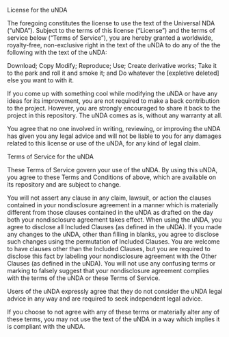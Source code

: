 License for the uNDA

The foregoing constitutes the license to use the text of the Universal NDA (“uNDA”).  Subject to the terms of this license (“License”) and the terms of service below (“Terms of Service”), you are hereby granted a worldwide, royalty-free, non-exclusive right in the text of the uNDA to do any of the the following with the text of the uNDA: 

Download;
Copy
Modify;
Reproduce;
Use;
Create derivative works;
Take it to the park and roll it and smoke it; and 
Do whatever the [expletive deleted] else you want to with it. 

If you come up with something cool while modifying the uNDA or have any ideas for its improvement, you are not required to make a back contribution to the project.  However, you are strongly encouraged to share it back to the project in this repository. 
The uNDA comes as is, without any warranty at all.

You agree that no one involved in writing, reviewing, or improving the uNDA has given you any legal advice and will not be liable to you for any damages related to this license or use of the uNDA, for any kind of legal claim.

Terms of Service for the uNDA

These Terms of Service govern your use of the uNDA. By using this uNDA, you agree to these Terms and Conditions of above, which are available on its repository and are subject to change.

You will not assert any clause in any claim, lawsuit, or action the clauses contained in your nondisclosure agreement in a manner which is materially different from those clauses contained in the uNDA as drafted on the day both your nondisclosure agreement takes effect. When using the uNDA, you agree to disclose all Included Clauses (as defined in the uNDA). If you made any changes to the uNDA, other than filling in blanks, you agree to disclose such changes using the permutation of Included Clauses. You are welcome to have clauses other than the Included Clauses, but you are required to disclose this fact by labeling your nondisclosure agreement with the Other Clauses (as defined in the uNDA).  You will not use any confusing terms or marking to falsely suggest that your nondisclosure agreement complies with the terms of the uNDA or these Terms of Service.

Users of the uNDA expressly agree that they do not consider the uNDA legal advice in any way and are required to seek independent legal advice.

If you choose to not agree with any of these terms or materially alter any of these terms, you may not use the text of the uNDA in a way which implies it is compliant with the uNDA.

